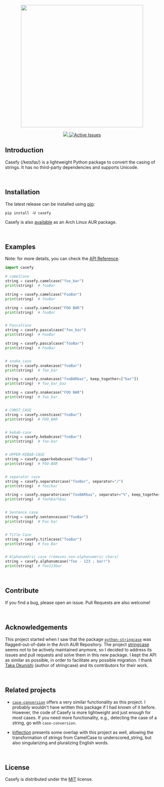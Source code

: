 <p align="center"><img width="400" src="https://github.com/dmlls/python-casefy/blob/main/docs/source/_static/images/cover.png" alt=""></p>
<p align="center" display="inline-block">
  <a href="https://docs.jizt.it">
    <a href="https://pypi.org/project/casefy/">
      <img src="https://img.shields.io/pypi/v/casefy">
    </a>
    <a href="https://deepsource.io/gh/dmlls/python-casefy/?ref=repository-badge}" target="_blank">
      <img alt="Active Issues" title="DeepSource" src="https://deepsource.io/gh/dmlls/python-casefy.svg/?label=active+issues&token=dbO3UyrUPWvJp6K_PVZpTcnU"/>
    </a>
  </a>
</p>

## Introduction

Casefy (/keɪsfaɪ/) is a lightweight Python package to convert the casing of strings. It has no third-party dependencies and supports Unicode.

<br>

## Installation

The latest release can be installed using [pip](https://pypi.org/project/casefy/):
```shell
pip install -U casefy
```

Casefy is also [available](https://aur.archlinux.org/packages/python-casefy) as an Arch Linux AUR package.

<br>

## Examples

Note: for more details, you can check the [API Reference](https://dmlls.github.io/python-casefy/api.html).

```python
import casefy

# camelCase
string = casefy.camelcase("foo_bar")
print(string)  # fooBar

string = casefy.camelcase("FooBar")
print(string)  # fooBar

string = casefy.camelcase("FOO BAR")
print(string)  # fooBar


# PascalCase
string = casefy.pascalcase("foo_bar")
print(string)  # FooBar

string = casefy.pascalcase("fooBar")
print(string)  # FooBar


# snake_case
string = casefy.snakecase("fooBar")
print(string)  # foo_bar

string = casefy.snakecase("fooBARbaz", keep_together=["bar"])
print(string)  # foo_bar_baz

string = casefy.snakecase("FOO BAR")
print(string)  # foo_bar


# CONST_CASE
string = casefy.constcase("fooBar")
print(string)  # FOO_BAR


# kebab-case
string = casefy.kebabcase("fooBar")
print(string)  # foo-bar


# UPPER-KEBAB-CASE
string = casefy.upperkebabcase("fooBar")
print(string)  # FOO-BAR


# separator case
string = casefy.separatorcase("fooBar", separator="/")
print(string)  # foo/bar

string = casefy.separatorcase("fooBARbaz", separator="%", keep_together=["bar"])
print(string)  # foo%bar%baz


# Sentence case
string = casefy.sentencecase("fooBar")
print(string)  # Foo bar


# Title Case
string = casefy.titlecase("fooBar")
print(string)  # Foo Bar


# Alphanum3ric case (removes non-alphanumeric chars)
string = casefy.alphanumcase("foo - 123 ; bar!")
print(string)  # foo123bar
```

<br>

## Contribute
If you find a bug, please open an issue. Pull Requests are also welcome!

<br>

## Acknowledgements

This project started when I saw that the package [`python-stringcase`](https://aur.archlinux.org/pkgbase/python-stringcase) was flagged-out-of-date in the Arch AUR Repository. The project [stringcase](https://github.com/okunishinishi/python-stringcase) seems not to be actively maintained anymore, so I decided to address its issues and pull requests and solve them in this new package. I kept the API as similar as possible, in order to facilitate any possible migration. I thank [Taka Okunishi](https://github.com/okunishinishi) (author of stringcase) and its contributors for their work.

<br>

## Related projects

- [`case-conversion`](https://github.com/AlejandroFrias/case-conversion) offers a very similar functionality as this project. I probably wouldn't have written this package if I had known of it before. However, the code of Casefy is more lightweight and just enough for most cases. If you need more functionality, e.g., detecting the case of a string, go with `case-conversion`.

- [Inflection](https://github.com/jpvanhal/inflection) presents some overlap with this project as well, allowing the transformation of strings from CamelCase to underscored_string, but also singularizing and pluralizing English words.

<br>

## License
Casefy is distributed under the [MIT](https://github.com/dmlls/python-casefy/blob/main/LICENSE) license.
